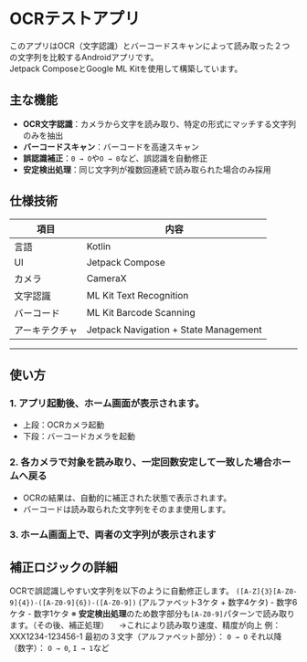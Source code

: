 # OCRテストアプリ
このアプリはOCR（文字認識）とバーコードスキャンによって読み取った２つの文字列を比較するAndroidアプリです。</br>
Jetpack ComposeとGoogle ML Kitを使用して構築しています。

## 主な機能
- **OCR文字認識**：カメラから文字を読み取り、特定の形式にマッチする文字列のみを抽出
- **バーコードスキャン**：バーコードを高速スキャン
- **誤認識補正**：`0 → O`や`O → 0`など、誤認識を自動修正
- **安定検出処理**：同じ文字列が複数回連続で読み取られた場合のみ採用

## 仕様技術
| 項目      | 内容                     |
|-----------|-------------------------|
| 言語      | Kotlin                  |
| UI        | Jetpack Compose         |
| カメラ     | CameraX                 |
| 文字認識   | ML Kit Text Recognition | 
| バーコード | ML Kit Barcode Scanning  |
| アーキテクチャ | Jetpack Navigation + State Management |

---

## 使い方

### 1. アプリ起動後、ホーム画面が表示されます。

- 上段：OCRカメラ起動
- 下段：バーコードカメラを起動

### 2. 各カメラで対象を読み取り、一定回数安定して一致した場合ホームへ戻る

- OCRの結果は、自動的に補正された状態で表示されます。
- バーコードは読み取られた文字列をそのまま使用します。

### 3. ホーム画面上で、両者の文字列が表示されます

## 補正ロジックの詳細
OCRで誤認識しやすい文字列を以下のように自動修正します。
`([A-Z]{3}[A-Z0-9]{4})-([A-Z0-9]{6})-([A-Z0-9])`
(アルファベット3ケタ + 数字4ケタ) - 数字6ケタ - 数字1ケタ 
※ **安定検出処理**のため数字部分も`[A-Z0-9]`パターンで読み取ります。（その後、補正処理）
　→これにより読み取り速度、精度が向上
例：XXX1234-123456-1
最初の３文字（アルファベット部分）： `0 → O`
それ以降（数字）： `O → 0`, `I → 1`など
